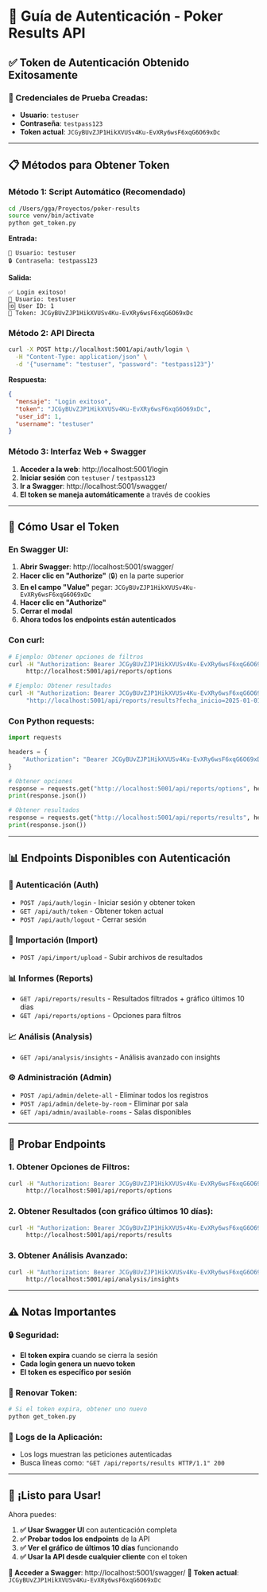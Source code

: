 # 🔐 Guía de Autenticación - Poker Results API

## ✅ **Token de Autenticación Obtenido Exitosamente**

### **🎯 Credenciales de Prueba Creadas:**
- **Usuario**: `testuser`
- **Contraseña**: `testpass123`
- **Token actual**: `JCGyBUvZJP1HikXVUSv4Ku-EvXRy6wsF6xqG6O69xDc`

---

## **📋 Métodos para Obtener Token**

### **Método 1: Script Automático (Recomendado)**

```bash
cd /Users/gga/Proyectos/poker-results
source venv/bin/activate
python get_token.py
```

**Entrada:**
```
👤 Usuario: testuser
🔒 Contraseña: testpass123
```

**Salida:**
```
✅ Login exitoso!
👤 Usuario: testuser
🆔 User ID: 1
🔑 Token: JCGyBUvZJP1HikXVUSv4Ku-EvXRy6wsF6xqG6O69xDc
```

### **Método 2: API Directa**

```bash
curl -X POST http://localhost:5001/api/auth/login \
  -H "Content-Type: application/json" \
  -d '{"username": "testuser", "password": "testpass123"}'
```

**Respuesta:**
```json
{
  "mensaje": "Login exitoso",
  "token": "JCGyBUvZJP1HikXVUSv4Ku-EvXRy6wsF6xqG6O69xDc",
  "user_id": 1,
  "username": "testuser"
}
```

### **Método 3: Interfaz Web + Swagger**

1. **Acceder a la web**: http://localhost:5001/login
2. **Iniciar sesión** con `testuser` / `testpass123`
3. **Ir a Swagger**: http://localhost:5001/swagger/
4. **El token se maneja automáticamente** a través de cookies

---

## **🔧 Cómo Usar el Token**

### **En Swagger UI:**

1. **Abrir Swagger**: http://localhost:5001/swagger/
2. **Hacer clic en "Authorize"** (🔒) en la parte superior
3. **En el campo "Value"** pegar: `JCGyBUvZJP1HikXVUSv4Ku-EvXRy6wsF6xqG6O69xDc`
4. **Hacer clic en "Authorize"**
5. **Cerrar el modal**
6. **Ahora todos los endpoints están autenticados**

### **Con curl:**

```bash
# Ejemplo: Obtener opciones de filtros
curl -H "Authorization: Bearer JCGyBUvZJP1HikXVUSv4Ku-EvXRy6wsF6xqG6O69xDc" \
     http://localhost:5001/api/reports/options

# Ejemplo: Obtener resultados
curl -H "Authorization: Bearer JCGyBUvZJP1HikXVUSv4Ku-EvXRy6wsF6xqG6O69xDc" \
     "http://localhost:5001/api/reports/results?fecha_inicio=2025-01-01"
```

### **Con Python requests:**

```python
import requests

headers = {
    "Authorization": "Bearer JCGyBUvZJP1HikXVUSv4Ku-EvXRy6wsF6xqG6O69xDc"
}

# Obtener opciones
response = requests.get("http://localhost:5001/api/reports/options", headers=headers)
print(response.json())

# Obtener resultados
response = requests.get("http://localhost:5001/api/reports/results", headers=headers)
print(response.json())
```

---

## **📊 Endpoints Disponibles con Autenticación**

### **🔐 Autenticación (Auth)**
- `POST /api/auth/login` - Iniciar sesión y obtener token
- `GET /api/auth/token` - Obtener token actual
- `POST /api/auth/logout` - Cerrar sesión

### **📁 Importación (Import)**
- `POST /api/import/upload` - Subir archivos de resultados

### **📊 Informes (Reports)**
- `GET /api/reports/results` - Resultados filtrados + gráfico últimos 10 días
- `GET /api/reports/options` - Opciones para filtros

### **📈 Análisis (Analysis)**
- `GET /api/analysis/insights` - Análisis avanzado con insights

### **⚙️ Administración (Admin)**
- `POST /api/admin/delete-all` - Eliminar todos los registros
- `POST /api/admin/delete-by-room` - Eliminar por sala
- `GET /api/admin/available-rooms` - Salas disponibles

---

## **🧪 Probar Endpoints**

### **1. Obtener Opciones de Filtros:**
```bash
curl -H "Authorization: Bearer JCGyBUvZJP1HikXVUSv4Ku-EvXRy6wsF6xqG6O69xDc" \
     http://localhost:5001/api/reports/options
```

### **2. Obtener Resultados (con gráfico últimos 10 días):**
```bash
curl -H "Authorization: Bearer JCGyBUvZJP1HikXVUSv4Ku-EvXRy6wsF6xqG6O69xDc" \
     http://localhost:5001/api/reports/results
```

### **3. Obtener Análisis Avanzado:**
```bash
curl -H "Authorization: Bearer JCGyBUvZJP1HikXVUSv4Ku-EvXRy6wsF6xqG6O69xDc" \
     http://localhost:5001/api/analysis/insights
```

---

## **⚠️ Notas Importantes**

### **🔒 Seguridad:**
- **El token expira** cuando se cierra la sesión
- **Cada login genera un nuevo token**
- **El token es específico por sesión**

### **🔄 Renovar Token:**
```bash
# Si el token expira, obtener uno nuevo
python get_token.py
```

### **📝 Logs de la Aplicación:**
- Los logs muestran las peticiones autenticadas
- Busca líneas como: `"GET /api/reports/results HTTP/1.1" 200`

---

## **🎉 ¡Listo para Usar!**

Ahora puedes:

1. **✅ Usar Swagger UI** con autenticación completa
2. **✅ Probar todos los endpoints** de la API
3. **✅ Ver el gráfico de últimos 10 días** funcionando
4. **✅ Usar la API desde cualquier cliente** con el token

**🔗 Acceder a Swagger**: http://localhost:5001/swagger/
**🔑 Token actual**: `JCGyBUvZJP1HikXVUSv4Ku-EvXRy6wsF6xqG6O69xDc`

